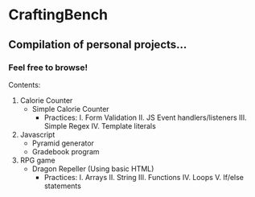 # CraftingBench

## Compilation of personal projects...

### Feel free to browse!

Contents:
1. Calorie Counter
   - Simple Calorie Counter
      - Practices:
      I. Form Validation
      II. JS Event handlers/listeners
      III. Simple Regex
      IV. Template literals
2. Javascript
   - Pyramid generator
   - Gradebook program
3. RPG game
   - Dragon Repeller (Using basic HTML)
      - Practices:
      I. Arrays
      II. String
      III. Functions
      IV. Loops
      V. If/else statements
